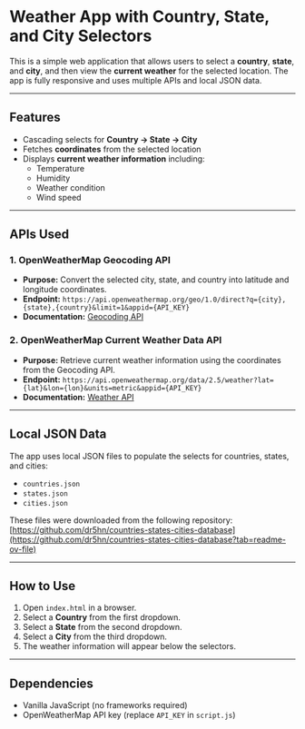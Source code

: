 # Weather App with Country, State, and City Selectors

This is a simple web application that allows users to select a **country**, **state**, and **city**, and then view the **current weather** for the selected location. The app is fully responsive and uses multiple APIs and local JSON data.

---

## Features

- Cascading selects for **Country → State → City**
- Fetches **coordinates** from the selected location
- Displays **current weather information** including:
  - Temperature
  - Humidity
  - Weather condition
  - Wind speed

---

## APIs Used

### 1. OpenWeatherMap Geocoding API
- **Purpose:** Convert the selected city, state, and country into latitude and longitude coordinates.
- **Endpoint:** `https://api.openweathermap.org/geo/1.0/direct?q={city},{state},{country}&limit=1&appid={API_KEY}`
- **Documentation:** [Geocoding API](https://openweathermap.org/api/geocoding-api)

### 2. OpenWeatherMap Current Weather Data API
- **Purpose:** Retrieve current weather information using the coordinates from the Geocoding API.
- **Endpoint:** `https://api.openweathermap.org/data/2.5/weather?lat={lat}&lon={lon}&units=metric&appid={API_KEY}`
- **Documentation:** [Weather API](https://openweathermap.org/current)

---

## Local JSON Data

The app uses local JSON files to populate the selects for countries, states, and cities:

- `countries.json`
- `states.json`
- `cities.json`

These files were downloaded from the following repository:  
[https://github.com/dr5hn/countries-states-cities-database](https://github.com/dr5hn/countries-states-cities-database?tab=readme-ov-file)

---

## How to Use

1. Open `index.html` in a browser.
2. Select a **Country** from the first dropdown.
3. Select a **State** from the second dropdown.
4. Select a **City** from the third dropdown.
5. The weather information will appear below the selectors.

---

## Dependencies

- Vanilla JavaScript (no frameworks required)
- OpenWeatherMap API key (replace `API_KEY` in `script.js`)
